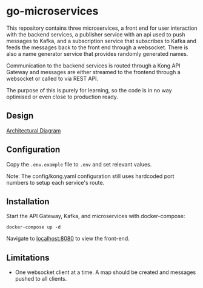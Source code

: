 # go-microservices

This repository contains three microservices, a front end for user interaction with the backend services, a publisher service with an api used to push messages to Kafka, and a subscription service that subscribes to Kafka and feeds the messages back to the front end through a websocket. There is also a name generator service that provides randomly generated names.

Communication to the backend services is routed through a Kong API Gateway and messages are either streamed to the frontend through a websocket or called to via REST API.

The purpose of this is purely for learning, so the code is in no way optimised or even close to production ready.

## Design

[Architectural Diagram](./.diagram.jpeg)

## Configuration

Copy the `.env.example` file to `.env` and set relevant values.

Note: The config/kong.yaml configuration still uses hardcoded port numbers to setup each service's route. 

## Installation

Start the API Gateway, Kafka, and microservices with docker-compose:

```
docker-compose up -d
```

Navigate to [localhost:8080](http://localhost:8080) to view the front-end.

## Limitations

- One websocket client at a time. A map should be created and messages pushed to all clients.

